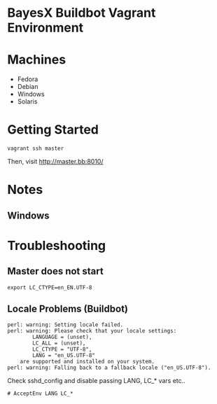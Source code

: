 # BayesX Buildbot Vagrant Environment

# Machines

- Fedora
- Debian
- Windows
- Solaris

# Getting Started

~~~
vagrant ssh master
~~~

Then, visit http://master.bb:8010/

# Notes

## Windows

# Troubleshooting

## Master does not start

~~~
export LC_CTYPE=en_EN.UTF-8
~~~

## Locale Problems (Buildbot)

~~~
perl: warning: Setting locale failed.
perl: warning: Please check that your locale settings:
        LANGUAGE = (unset),
        LC_ALL = (unset),
        LC_CTYPE = "UTF-8",
        LANG = "en_US.UTF-8"
    are supported and installed on your system.
perl: warning: Falling back to a fallback locale ("en_US.UTF-8").
~~~

Check sshd_config and disable passing LANG, LC_* vars etc..

~~~
# AcceptEnv LANG LC_*
~~~

